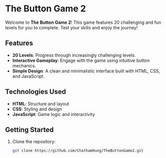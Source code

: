 # The Button Game 2

Welcome to **The Button Game 2**! This game features 20 challenging and fun levels for you to complete. Test your skills and enjoy the journey!

## Features

- **20 Levels**: Progress through increasingly challenging levels.
- **Interactive Gameplay**: Engage with the game using intuitive button mechanics.
- **Simple Design**: A clean and minimalistic interface built with HTML, CSS, and JavaScript.

## Technologies Used

- **HTML**: Structure and layout
- **CSS**: Styling and design
- **JavaScript**: Game logic and interactivity

## Getting Started

1. Clone the repository:
   ```bash
   git clone https://github.com/ChathamHung/TheButtonGame2.git
